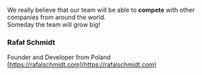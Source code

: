 We really believe that our team will be able to **compete** with other companies from around the world.  
Someday the team will grow big!

### Rafał Schmidt

Founder and Developer from Poland  
[https://rafalschmidt.com](https://rafalschmidt.com)
